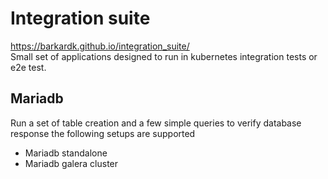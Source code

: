 # Integration suite
https://barkardk.github.io/integration_suite/  
Small set of applications designed to run in kubernetes integration tests or e2e test. 

## Mariadb
 Run a set of table creation and a few simple queries to verify database response the following setups are supported
 - Mariadb standalone
 - Mariadb galera cluster



